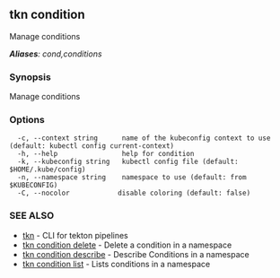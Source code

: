 ## tkn condition

Manage conditions

***Aliases**: cond,conditions*

### Synopsis

Manage conditions

### Options

```
  -c, --context string      name of the kubeconfig context to use (default: kubectl config current-context)
  -h, --help                help for condition
  -k, --kubeconfig string   kubectl config file (default: $HOME/.kube/config)
  -n, --namespace string    namespace to use (default: from $KUBECONFIG)
  -C, --nocolor            disable coloring (default: false)
```

### SEE ALSO

* [tkn](tkn.md)	 - CLI for tekton pipelines
* [tkn condition delete](tkn_condition_delete.md)	 - Delete a condition in a namespace
* [tkn condition describe](tkn_condition_describe.md)	 - Describe Conditions in a namespace
* [tkn condition list](tkn_condition_list.md)	 - Lists conditions in a namespace

